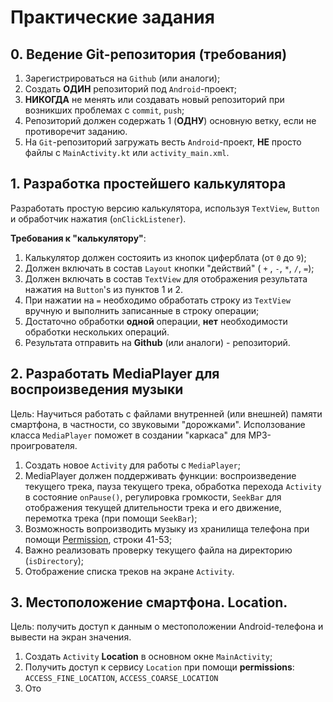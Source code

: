 # Практические задания

## 0. Ведение Git-репозитория (требования)

1. Зарегистрироваться на `Github` (или аналоги);
2. Создать **ОДИН** репозиторий под `Android`-проект;
3. **НИКОГДА** не менять или создавать новый репозиторий при возникших проблемах с `commit`, `push`;
4. Репозиторий должен содержать 1 (**ОДНУ**) основную ветку, если не противоречит заданию. 
5. На `Git`-репозиторий загружать весть `Android`-проект, **НЕ** просто файлы с `MainActivity.kt` или `activity_main.xml`.

## 1. Разработка простейшего калькулятора
Разработать простую версию калькулятора, используя `TextView`, `Button` и обработчик нажатия (`onClickListener`).

**Требования к "калькулятору"**:

1. Калькулятор должен состояить из кнопок циферблата (от `0` до `9`);
2. Должен включать в состав `Layout` кнопки "действий" ( `+` , `-`, `*`, `/`, `=`);
3. Должен включать в состав `TextView` для отображения результата нажатия на  `Button`'s из пунктов 1 и 2.
4. При нажатии на `=` необходимо обработать строку из `TextView` вручную и выполнить записанные в строку операции;
5. Достаточно обработки **одной** операции, **нет** необходимости обработки нескольких операций.
6. Результата отправить на **Github** (или аналоги) - репозиторий.

## 2. Разработать MediaPlayer для воспроизведения музыки

Цель: Научиться работать с файлами внутренней (или внешней) памяти смартфона, в частности, со звуковыми "дорожками". Исползование класса `MediaPlayer` поможет в создании "каркаса" для MP3-проигрователя. 

1. Создать новое `Activity` для работы с `MediaPlayer`;
2. MediaPlayer должен поддерживать функции: воспроизведение текущего трека, пауза текущего трека, обработка перехода `Activity` в состояние `onPause()`, регулировка громкости, `SeekBar` для отображения текущей длительности трека и его движение, перемотка трека (при помощи `SeekBar`);
3. Возможность вопроизводить музыку из хранилища телефона при помощи  [Permission](https://github.com/sibsutisTelecomDep/android_notes/blob/master/Examples/android_notes/app/src/main/java/com/example/android_notes/activities/MediaPlayerActivity.kt), строки 41-53;
4. Важно реализовать проверку текущего файла на директорию (`isDirectory`);
4. Отображение списка треков на экране `Activity`.

## 3. Местоположение смартфона. Location.
 Цель: получить доступ к данным о местоположении Android-телефона и вывести на экран значения.

 1. Создать `Activity` **Location** в основном окне `MainActivity`;
 2. Получить доступ к сервису `Location` при помощи **permissions**: `ACCESS_FINE_LOCATION`, `ACCESS_COARSE_LOCATION`
 3. Ото